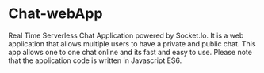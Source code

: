 # Chat-webApp
Real Time Serverless Chat Application powered by Socket.Io. It is a web application that allows multiple users to have a private and public chat. This app allows one to one chat online and its fast and easy to use. Please note that the application code is written in Javascript ES6.
